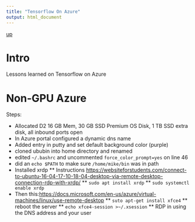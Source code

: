 ```yaml
---
title: "Tensorflow On Azure"
output: html_document
---
```

[up](https://mikewise2718.github.io/markdowndocs/)

# Intro
Lessons learned on Tensorflow on Azure


# Non-GPU Azure
Steps:
* Allocated D2 16 GB Mem, 30 GB SSD Premium OS Disk, 1 TB SSD extra disk, all inbound ports open
* In Azure portal configured a dynamic dns name
* Added entry in putty and set default background color (purple)
* cloned ububin into home directory and renamed
* edited `~/.bashrc` and uncommented `force_color_prompt=yes` on line 46
* did an `echo $PATH` to make sure `/home/mike/bin` was in path
* Installed xrdp
    ** Instructions <https://websiteforstudents.com/connect-to-ubuntu-16-04-17-10-18-04-desktop-via-remote-desktop-connection-rdp-with-xrdp/>
    ** `sudo apt install xrdp`
    ** `sudo systemctl enable xrdp` 
* Then this:<https://docs.microsoft.com/en-us/azure/virtual-machines/linux/use-remote-desktop>
    ** `suto apt-get install xfce4`
    ** reboot the server
    ** `echo xfce4-session >~/.xsession`
    ** RDP in using the DNS address and your user
